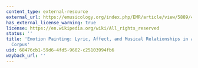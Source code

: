 ```yaml
---
content_type: external-resource
external_url: https://emusicology.org/index.php/EMR/article/view/5889/4974
has_external_license_warning: true
license: https://en.wikipedia.org/wiki/All_rights_reserved
status: ''
title: 'Emotion Painting: Lyric, Affect, and Musical Relationships in a Large Lead-Sheet
  Corpus'
uid: 68476cb1-59d6-4fd5-9602-c25103994fb6
wayback_url: ''
---
```

